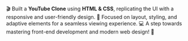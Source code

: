 🎬 Built a **YouTube Clone** using **HTML & CSS**, replicating the UI with a responsive and user-friendly design. 🎨 Focused on layout, styling, and adaptive elements for a seamless viewing experience. 💻 A step towards mastering front-end development and modern web design! 🚀
